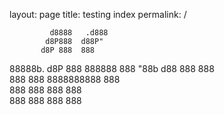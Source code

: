 layout: page
title: testing index
permalink: /

             d8888   .d888 
            d8P888  d88P"  
           d8P 888  888    
88888b.   d8P  888  888888 
888 "88b d88   888  888    
888  888 8888888888 888    
888  888       888  888    
888  888       888  888 
